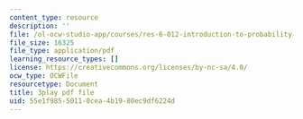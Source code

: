 ```yaml
---
content_type: resource
description: ''
file: /ol-ocw-studio-app/courses/res-6-012-introduction-to-probability-spring-2018/55e1f98550110cea4b1980ec9df6224d_HL7qwWvON4.pdf
file_size: 16325
file_type: application/pdf
learning_resource_types: []
license: https://creativecommons.org/licenses/by-nc-sa/4.0/
ocw_type: OCWFile
resourcetype: Document
title: 3play pdf file
uid: 55e1f985-5011-0cea-4b19-80ec9df6224d
---
```

